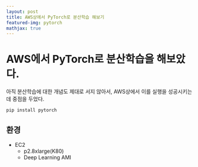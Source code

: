 ```yaml
---
layout: post
title: AWS상에서 PyTorch로 분산학습 해보기
featured-img: pytorch
mathjax: true
---
```


# AWS에서 PyTorch로 분산학습을 해보았다. 

아직 분산학습에 대한 개념도 제대로 서지 않아서, AWS상에서 이를 실행을 성공시키는데 중점을 두었다. 

```python
pip install pytorch 


```

## 환경
* EC2
    * p2.8xlarge(K80)
    * Deep Learning AMI